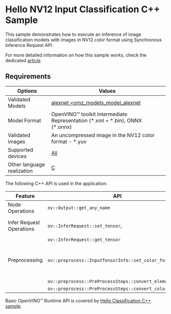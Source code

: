 # Hello NV12 Input Classification C++ Sample

This sample demonstrates how to execute an inference of image classification models with images in NV12 color format using Synchronous Inference Request API.

For more detailed information on how this sample works, check the dedicated [article](https://docs.openvino.ai/2023.3/openvino_sample_hello_nv12_input_classification.html)

## Requirements

| Options                     | Values                                                                                                                          |
| ----------------------------| --------------------------------------------------------------------------------------------------------------------------------|
| Validated Models            | [alexnet <omz_models_model_alexnet](https://docs.openvino.ai/2023.3/omz_models_model_alexnet.html)                              |
| Model Format                | OpenVINO™ toolkit Intermediate Representation (\*.xml + \*.bin), ONNX (\*.onnx)                                                 |
| Validated images            | An uncompressed image in the NV12 color format - \*.yuv                                                                         |
| Supported devices           | [All](https://docs.openvino.ai/2024/about-openvino/compatibility-and-support/supported-devices.html)                             |
| Other language realization  | [C](https://docs.openvino.ai/2023.3/openvino_sample_hello_nv12_input_classification.html)                                       |


The following C++ API is used in the application:

| Feature                  | API                                                         | Description                               |
| -------------------------| ------------------------------------------------------------|-------------------------------------------|
| Node Operations          | ``ov::Output::get_any_name``                                | Get a layer name                          |
| Infer Request Operations | ``ov::InferRequest::set_tensor``,                           | Operate with tensors                      |
|                          | ``ov::InferRequest::get_tensor``                            |                                           |
| Preprocessing            | ``ov::preprocess::InputTensorInfo::set_color_format``,      | Change the color format of the input data |
|                          | ``ov::preprocess::PreProcessSteps::convert_element_type``,  |                                           |
|                          | ``ov::preprocess::PreProcessSteps::convert_color``          |                                           |


Basic OpenVINO™ Runtime API is covered by [Hello Classification C++ sample](https://docs.openvino.ai/2023.3/openvino_sample_hello_classification.html).

